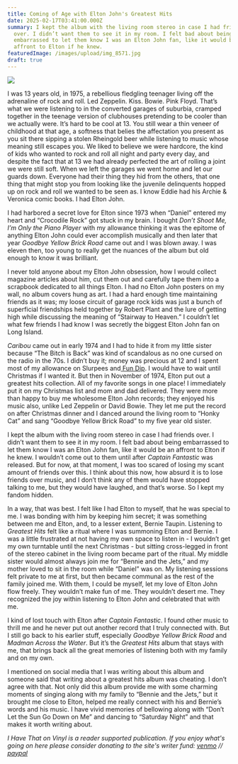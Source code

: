 ```yaml
---
title: Coming of Age with Elton John's Greatest Hits
date: 2025-02-17T03:41:00.000Z
summary: I kept the album with the living room stereo in case I had friends
  over. I didn’t want them to see it in my room. I felt bad about being
  embarrassed to let them know I was an Elton John fan, like it would be an
  affront to Elton if he knew.
featuredImage: /images/upload/img_8571.jpg
draft: true
---
```

![](/images/upload/img_8571.jpg)

I was 13 years old, in 1975, a rebellious fledgling teenager living off the adrenaline of rock and roll. Led Zeppelin. Kiss. Bowie. Pink Floyd. That’s what we were listening to in the converted garages of suburbia, cramped together in the teenage version of clubhouses pretending to be cooler than we actually were. It’s hard to be cool at 13. You still wear a thin veneer of childhood at that age, a softness that belies the affectation you present as you sit there sipping a stolen Rheingold beer while listening to music whose meaning still escapes you. We liked to believe we were hardcore, the kind of kids who wanted to rock and roll all night and party every day, and despite the fact that at 13 we had already perfected the art of rolling a joint we were still soft. When we left the garages we went home and let our guards down. Everyone had their thing they hid from the others, that one thing that might stop you from looking like the juvenile delinquents hopped up on rock and roll we wanted to be seen as. I know Eddie had his Archie & Veronica comic books. I had Elton John.

I had harbored a secret love for Elton since 1973 when “Daniel” entered my heart and “Crocodile Rock” got stuck in my brain. I bought *Don’t Shoot Me, I’m Only the Piano Player* with my allowance thinking it was the epitome of anything Elton John could ever accomplish musically and then later that year *Goodbye Yellow Brick Road* came out and I was blown away. I was eleven then, too young to really get the nuances of the album but old enough to know it was brilliant.

I never told anyone about my Elton John obsession, how I would collect magazine articles about him, cut them out and carefully tape them into a scrapbook dedicated to all things Elton. I had no Elton John posters on my wall, no album covers hung as art. I had a hard enough time maintaining friends as it was; my loose circuit of garage rock kids was just a bunch of superficial friendships held together by Robert Plant and the lure of getting high while discussing the meaning of “Stairway to Heaven.” I couldn’t let what few friends I had know I was secretly the biggest Elton John fan on Long Island.

*Caribou* came out in early 1974 and I had to hide it from my little sister because “The Bitch is Back” was kind of scandalous as no one cursed on the radio in the 70s. I didn’t buy it; money was precious at 12 and I spent most of my allowance on Slurpees and[ Fun Dip](https://www.youtube.com/watch?v=d3NfX4cE_og). I would have to wait until Christmas if I wanted it. But then in November of 1974, Elton put out a greatest hits collection. All of my favorite songs in one place! I immediately put it on my Christmas list and mom and dad delivered. They were more than happy to buy me wholesome Elton John records; they enjoyed his music also, unlike Led Zeppelin or David Bowie. They let me put the record on after Christmas dinner and I danced around the living room to “Honky Cat” and sang “Goodbye Yellow Brick Road” to my five year old sister.

I kept the album with the living room stereo in case I had friends over. I didn’t want them to see it in my room. I felt bad about being embarrassed to let them know I was an Elton John fan, like it would be an affront to Elton if he knew. I wouldn’t come out to them until after *Captain Fantastic* was released. But for now, at that moment, I was too scared of losing my scant amount of friends over this. I think about this now, how absurd it is to lose friends over music, and I don’t think any of them would have stopped talking to me, but they would have laughed, and that’s worse. So I kept my fandom hidden.

In a way, that was best. I felt like I had Elton to myself, that he was special to me. I was bonding with him by keeping him secret; it was something between me and Elton, and, to a lesser extent, Bernie Taupin. Listening to *Greatest Hits* felt like a ritual where I was summoning Elton and Bernie. I was a little frustrated at not having my own space to listen in - I wouldn’t get my own turntable until the next Christmas - but sitting cross-legged in front of the stereo cabinet in the living room became part of the ritual. My middle sister would almost always join me for “Bennie and the Jets,” and my mother loved to sit in the room while “Daniel” was on. My listening sessions felt private to me at first, but then became communal as the rest of the family joined me. With them, I could be myself, let my love of Elton John flow freely. They wouldn’t make fun of me. They wouldn’t desert me. They recognized the joy within listening to Elton John and celebrated that with me.

I kind of lost touch with Elton after *Captain Fantastic*. I found other music to thrill me and he never put out another record that I truly connected with. But I still go back to his earlier stuff, especially *Goodbye Yellow Brick Road* and *Madman Across the Water*. But it’s the *Greatest Hits* album that stays with me, that brings back all the great memories of listening both with my family and on my own.

I mentioned on social media that I was writing about this album and someone said that writing about a greatest hits album was cheating. I don’t agree with that. Not only did this album provide me with some charming moments of singing along with my family to “Bennie and the Jets,” but it brought me close to Elton, helped me really connect with his and Bernie’s words and his music. I have vivid memories of bellowing along with “Don’t Let the Sun Go Down on Me” and dancing to “Saturday Night” and that makes it worth writing about.

*I Have That on Vinyl is a reader supported publication. If you enjoy what's going on here please consider donating to the site's writer fund: [venmo](https://account.venmo.com/u/Michele-Catalano2659) // [paypal](https://www.paypal.com/paypalme/goingitaloneny?country.x=US&locale.x=en_US)*
